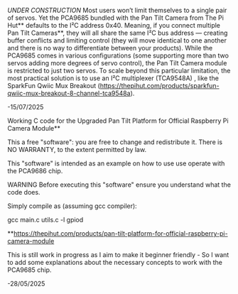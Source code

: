 *UNDER CONSTRUCTION*
Most users won’t limit themselves to a single pair of servos. Yet the PCA9685 bundled with the Pan Tilt Camera from The Pi Hut** defaults to the I²C address 0x40. Meaning, if you connect multiple Pan Tilt Cameras**, they will all share the same I²C bus address — creating buffer conflicts and limiting control (they will move identical to one another and there is no way to differentiate between your products). While the PCA9685 comes in various configurations (some supporting more than two servos adding more degrees of servo control), the Pan Tilt Camera module is restricted to just two servos. To scale beyond this particular limitation, the most practical solution is to use an I²C multiplexer (TCA9548A) , like the SparkFun Qwiic Mux Breakout (https://thepihut.com/products/sparkfun-qwiic-mux-breakout-8-channel-tca9548a). 

-15/07/2025


Working C code for the Upgraded Pan Tilt Platform for Official Raspberry Pi Camera Module** 

This a free "software": you are free to change and redistribute it. There is NO WARRANTY, to the extent permitted by law.

This "software" is intended as an example on how to use use operate with the PCA9686 chip.

WARNING Before executing this "software" ensure you understand what the code does.

Simply compile as (assuming gcc compiler):

gcc main.c utils.c -l gpiod

**https://thepihut.com/products/pan-tilt-platform-for-official-raspberry-pi-camera-module

This is still work in progress as I aim to make it beginner friendly - So I want to add some explanations about the necessary concepts to work with the PCA9685 chip.

-28/05/2025
